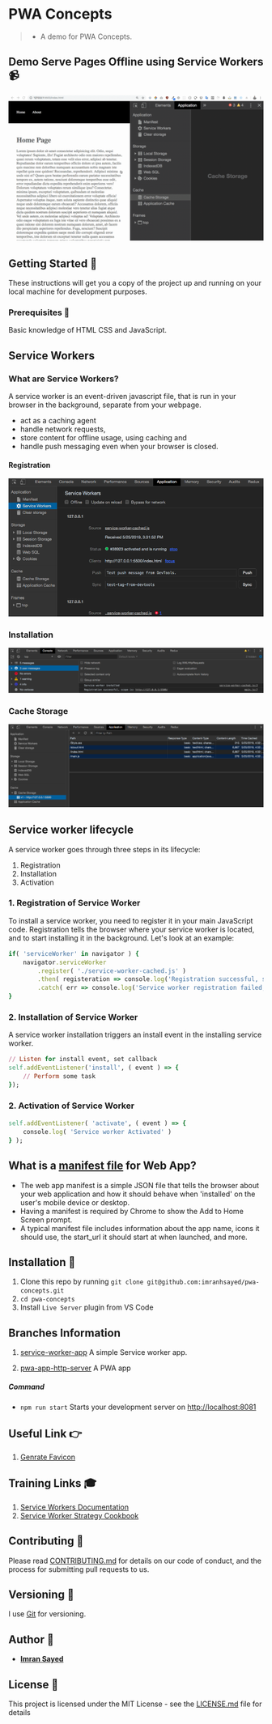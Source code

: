 # PWA Concepts
> * A demo for PWA Concepts.

## Demo Serve Pages Offline using Service Workers :video_camera:

![](demo-service-workers.gif)

## Getting Started :rocket:

These instructions will get you a copy of the project up and running on your local machine for development purposes.

### Prerequisites :page_facing_up:

Basic knowledge of HTML CSS and JavaScript.

## Service Workers

### What are Service Workers?
A service worker is an event-driven javascript file, that is run in your browser in the background, separate from your webpage.

* act as a caching agent 
* handle network requests,
* store content for offline usage, using caching and 
* handle push messaging even when your browser is closed.

#### Registration
![](service-workers.png)

### Installation
![](service-worker-installed.png)

### Cache Storage
![](cache-storage.png)

## Service worker lifecycle
A service worker goes through three steps in its lifecycle:

1. Registration
2. Installation
3. Activation

### 1. Registration of Service Worker
To install a service worker, you need to register it in your main JavaScript code. Registration tells the browser where your service worker is located, and to start installing it in the background. Let's look at an example:

```ruby
if( 'serviceWorker' in navigator ) {
    navigator.serviceWorker
        .register( './service-worker-cached.js' )
        .then( registeration => console.log('Registration successful, scope is:', registeration.scope) )
        .catch( err => console.log('Service worker registration failed, error:', err) );
}
```

### 2. Installation of Service Worker
A service worker installation triggers an install event in the installing service worker. 

```ruby
// Listen for install event, set callback
self.addEventListener('install', ( event ) => {
    // Perform some task
});
```

### 2. Activation of Service Worker

```ruby
self.addEventListener( 'activate', ( event ) => {
    console.log( 'Service worker Activated' )
} );
```

## What is a [manifest file](https://developers.google.com/web/fundamentals/web-app-manifest/) for Web App?

* The web app manifest is a simple JSON file that tells the browser about your web application and how it should behave when 'installed' on the user's mobile device or desktop.
* Having a manifest is required by Chrome to show the Add to Home Screen prompt.
* A typical manifest file includes information about the app name, icons it should use, the start_url it should start at when launched, and more.

## Installation :wrench:

1. Clone this repo by running `git clone git@github.com:imranhsayed/pwa-concepts.git`
2. `cd pwa-concepts`
3. Install `Live Server` plugin from VS Code

## Branches Information

1. [service-worker-app](https://github.com/imranhsayed/pwa-concepts/tree/service-worker-app) A simple Service worker app.

2. [pwa-app-http-server](https://github.com/imranhsayed/pwa-concepts/tree/pwa-app-http-server) A PWA app 

##### Command
* `npm run start` Starts your development server on [http://localhost:8081](http://localhost:8081)

## Useful Link :point_right:

1. [Genrate Favicon](https://realfavicongenerator.net)

## Training Links :mortar_board:

1. [Service Workers Documentation](https://developers.google.com/web/ilt/pwa/introduction-to-service-worker)
2. [Service Worker Strategy Cookbook](https://serviceworke.rs/)

## Contributing :busts_in_silhouette:

Please read [CONTRIBUTING.md](https://gist.github.com/PurpleBooth/b24679402957c63ec426) for details on our code of conduct, and the process for submitting pull requests to us.

## Versioning :bookmark_tabs:

I use [Git](https://github.com/) for versioning. 

## Author :bust_in_silhouette:

* **[Imran Sayed](https://codeytek.com)**

## License :page_with_curl:

This project is licensed under the MIT License - see the [LICENSE.md](LICENSE.md) file for details
